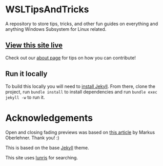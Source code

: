 # WSLTipsAndTricks

A repository to store tips, tricks, and other fun guides on everything and anything Windows Subsystem for Linux related.

## [View this site live](https://craigloewen-msft.github.io/WSLTipsAndTricks/)

Check out our [about page]() for tips on how you can contribute!

## Run it locally

To build this locally you will need to [install Jekyll](https://jekyllrb.com/docs/installation/). From there, clone the project, run `bundle install` to install dependencies and run `bundle exec jekyll -w` to run it.

# Acknowledgements

Open and closing fading previews was based on [this article](https://markus.oberlehner.net/blog/transition-to-height-auto-with-vue/) by Markus Oberlehner. Thank you! :)

This is based on the base [Jekyll](https://github.com/jekyll) theme. 

This site uses [lunrjs](https://lunrjs.com/) for searching.